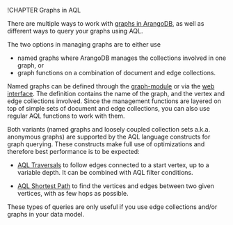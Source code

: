 !CHAPTER Graphs in AQL

There are multiple ways to work with [graphs in ArangoDB](../../Manual/Graphs/index.html),
as well as different ways to query your graphs using AQL.

The two options in managing graphs are to either use

- named graphs where ArangoDB manages the collections involved in one graph, or
- graph functions on a combination of document and edge collections.

Named graphs can be defined through the [graph-module](../../Manual/Graphs/GeneralGraphs/index.html)
or via the [web interface](../../Manual/Administration/WebInterface/index.html).
The definition contains the name of the graph, and the vertex and edge collections
involved. Since the management functions are layered on top of simple sets of
document and edge collections, you can also use regular AQL functions to work with them. 

Both variants (named graphs and loosely coupled collection sets a.k.a. anonymous graphs)
are supported by the AQL language constructs for graph querying. These constructs
make full use of optimizations and therefore best performance is to be expected:

- [AQL Traversals](Traversals.md) to follow edges connected to a start vertex,
  up to a variable depth. It can be combined with AQL filter conditions.

- [AQL Shortest Path](ShortestPath.md) to find the vertices and edges between two
  given vertices, with as few hops as possible.

These types of queries are only useful if you use edge collections and/or graphs in
your data model.
